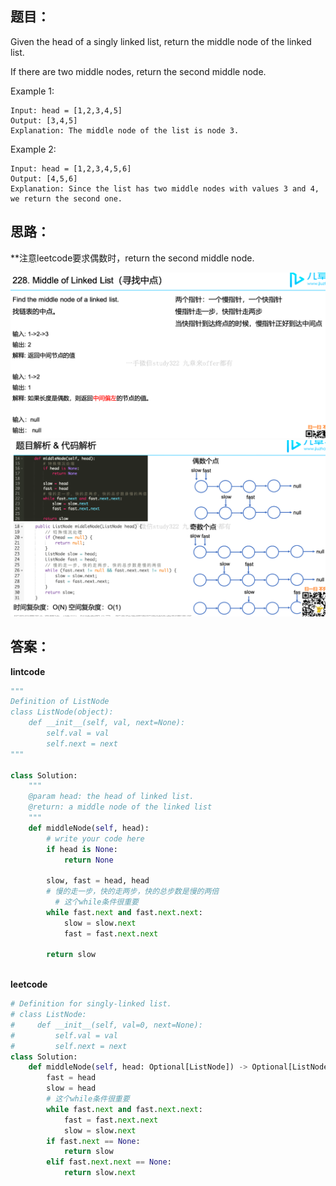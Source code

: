 ## 题目：
Given the head of a singly linked list, return the middle node of the linked list.

If there are two middle nodes, return the second middle node.


Example 1:
```
Input: head = [1,2,3,4,5]
Output: [3,4,5]
Explanation: The middle node of the list is node 3.
```
Example 2:
```
Input: head = [1,2,3,4,5,6]
Output: [4,5,6]
Explanation: Since the list has two middle nodes with values 3 and 4, we return the second one.
```
## 思路：
**注意leetcode要求偶数时，return the second middle node.

![a](https://github.com/SSRRBB/Leetcode/blob/main/Images/198.png)
![a](https://github.com/SSRRBB/Leetcode/blob/main/Images/199.png)

## 答案：
**lintcode**
```python
"""
Definition of ListNode
class ListNode(object):
    def __init__(self, val, next=None):
        self.val = val
        self.next = next
"""

class Solution:
    """
    @param head: the head of linked list.
    @return: a middle node of the linked list
    """
    def middleNode(self, head):
        # write your code here
        if head is None:
            return None

        slow, fast = head, head
        # 慢的走一步，快的走两步，快的总步数是慢的两倍
          # 这个while条件很重要
        while fast.next and fast.next.next:
            slow = slow.next
            fast = fast.next.next

        return slow
    

```

**leetcode**
```python
# Definition for singly-linked list.
# class ListNode:
#     def __init__(self, val=0, next=None):
#         self.val = val
#         self.next = next
class Solution:
    def middleNode(self, head: Optional[ListNode]) -> Optional[ListNode]:
        fast = head
        slow = head
        # 这个while条件很重要
        while fast.next and fast.next.next:
            fast = fast.next.next
            slow = slow.next
        if fast.next == None:
            return slow
        elif fast.next.next == None:
            return slow.next

```

